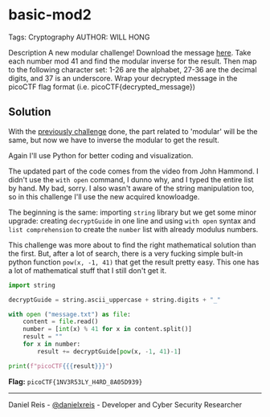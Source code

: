 # basic-mod2
Tags: Cryptography
AUTHOR: WILL HONG

Description
A new modular challenge!
Download the message [here](message.txt).
Take each number mod 41 and find the modular inverse for the result. Then map to the following character set: 1-26 are the alphabet, 27-36 are the decimal digits, and 37 is an underscore.
Wrap your decrypted message in the picoCTF flag format (i.e. picoCTF{decrypted_message})

## Solution
With the [previously challenge](../basic-mod1/) done, the part related to 'modular' will be the same, but now we have to inverse the modular to get the result.

Again I'll use Python for better coding and visualization.

The updated part of the code comes from the video from John Hammond. I didn't use the `with open` command, I dunno why, and I typed the entire list  by hand. My bad, sorry. I also wasn't aware of the string manipulation too, so in this challenge I'll use the new  acquired knowloadge.

The beginning is the same: importing `string` library but we get some minor upgrade: creating `decryptGuide` in one line and using `with open` syntax and `list comprehension` to create the `number` list with already modulus numbers.

This challenge was more about to find the right mathematical solution than the first. But, after a lot of search, there is a very fucking simple bult-in python function `pow(x, -1, 41)` that get the result pretty easy. This one has a lot of mathematical stuff that I still don't get it.

```python
import string

decryptGuide = string.ascii_uppercase + string.digits + "_"

with open ("message.txt") as file:
    content = file.read()
    number = [int(x) % 41 for x in content.split()]
    result = ""
    for x in number:
        result += decryptGuide[pow(x, -1, 41)-1]

print(f"picoCTF{{{result}}}")
```

**Flag:** ``picoCTF{1NV3R53LY_H4RD_8A05D939}``

---
Daniel Reis - [@danielxreis](https://twitter.com/DanielXReis) - Developer and Cyber Security Researcher